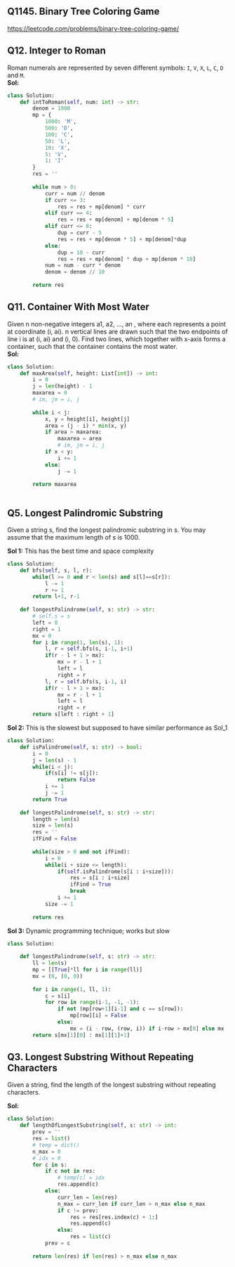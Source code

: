 ## Q1145. Binary Tree Coloring Game
https://leetcode.com/problems/binary-tree-coloring-game/

## Q12. Integer to Roman
Roman numerals are represented by seven different symbols: `I`, `V`, `X`, `L`, `C`, `D` and `M`.  
__Sol:__
```python
class Solution:
    def intToRoman(self, num: int) -> str:
        denom = 1000
        mp = {
            1000: 'M',
            500: 'D',
            100: 'C',
            50: 'L',
            10: 'X',
            5: 'V',
            1: 'I'
        }
        res = ''
        
        while num > 0:
            curr = num // denom
            if curr <= 3:
                res = res + mp[denom] * curr
            elif curr == 4:
                res = res + mp[denom] + mp[denom * 5]
            elif curr <= 8:
                dup = curr - 5
                res = res + mp[denom * 5] + mp[denom]*dup
            else:
                dup = 10 - curr
                res = res + mp[denom] * dup + mp[denom * 10]
            num = num - curr * denom
            denom = denom // 10
            
        return res
```

## Q11. Container With Most Water
Given n non-negative integers a1, a2, ..., an , where each represents a point at coordinate (i, ai). n vertical lines are drawn such that the two endpoints of line i is at (i, ai) and (i, 0). Find two lines, which together with x-axis forms a container, such that the container contains the most water.  
__Sol:__
```python
class Solution:
    def maxArea(self, height: List[int]) -> int:
        i = 0
        j = len(height) - 1
        maxarea = 0
        # im, jm = i, j
        
        while i < j:
            x, y = height[i], height[j]
            area = (j - i) * min(x, y)
            if area > maxarea:
                maxarea = area
                # im, jm = i, j
            if x < y:
                i += 1
            else:
                j -= 1
                
        return maxarea
        
```

## Q5. Longest Palindromic Substring
Given a string s, find the longest palindromic substring in s. You may assume that the maximum length of s is 1000.

__Sol 1:__ This has the best time and space complexity
```python
class Solution:
    def bfs(self, s, l, r):
        while(l >= 0 and r < len(s) and s[l]==s[r]):
            l -= 1
            r += 1
        return l+1, r-1
        
    def longestPalindrome(self, s: str) -> str:
        # self.s = s
        left = 0
        right = 1
        mx = 0
        for i in range(1, len(s), 1):
            l, r = self.bfs(s, i-1, i+1)
            if(r - l + 1 > mx):
                mx = r - l + 1
                left = l
                right = r
            l, r = self.bfs(s, i-1, i)
            if(r - l + 1 > mx):
                mx = r - l + 1
                left = l
                right = r
        return s[left : right + 1]
```
__Sol 2:__ This is the slowest but supposed to have similar performance as Sol_1
```python
class Solution:
    def isPalindrome(self, s: str) -> bool:
        i = 0
        j = len(s) - 1
        while(i < j):
            if(s[i] != s[j]):
                return False
            i += 1
            j -= 1
        return True
    
    def longestPalindrome(self, s: str) -> str:
        length = len(s)
        size = len(s)
        res = ''
        ifFind = False
        
        while(size > 0 and not ifFind):
            i = 0
            while(i + size <= length):
                if(self.isPalindrome(s[i : i+size])):
                    res = s[i : i+size]
                    ifFind = True
                    break
                i += 1
            size -= 1
            
        return res
```
__Sol 3:__ Dynamic programming technique; works but slow
```python
class Solution:
    
    def longestPalindrome(self, s: str) -> str:
        ll = len(s)
        mp = [[True]*ll for i in range(ll)]
        mx = (0, (0, 0))
        
        for i in range(1, ll, 1):
            c = s[i]
            for row in range(i-1, -1, -1):
                if not (mp[row+1][i-1] and c == s[row]):
                    mp[row][i] = False
                else:
                    mx = (i - row, (row, i)) if i-row > mx[0] else mx
        return s[mx[1][0] : mx[1][1]+1]
```

## Q3. Longest Substring Without Repeating Characters
Given a string, find the length of the longest substring without repeating characters.

__Sol:__
```python
class Solution:
    def lengthOfLongestSubstring(self, s: str) -> int:
        prev = ''
        res = list()
        # temp = dict()
        n_max = 0
        # idx = 0
        for c in s:
            if c not in res:
                # temp[c] = idx
                res.append(c)
            else:
                curr_len = len(res)
                n_max = curr_len if curr_len > n_max else n_max
                if c != prev:
                    res = res[res.index(c) + 1:]
                    res.append(c)
                else:
                    res = list(c)
            prev = c
            
        return len(res) if len(res) > n_max else n_max
```
